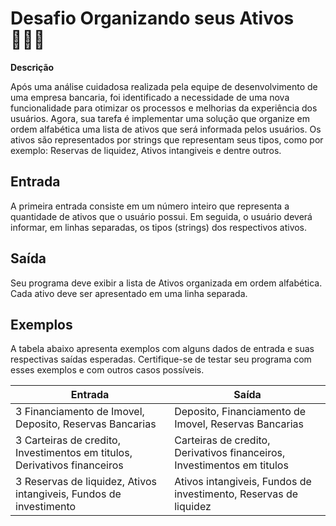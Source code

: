 # Desafio Organizando seus Ativos 🧑🏼‍💻

**Descrição**

Após uma análise cuidadosa realizada pela equipe de desenvolvimento de uma empresa bancaria, foi identificado a necessidade de uma nova funcionalidade para otimizar os processos e melhorias da experiência dos usuários. Agora, sua tarefa é implementar uma solução que organize em ordem alfabética uma lista de ativos que será informada pelos usuários. Os ativos são representados por strings que representam seus tipos, como por exemplo: Reservas de liquidez, Ativos intangiveis e dentre outros.

## Entrada
A primeira entrada consiste em um número inteiro que representa a  quantidade de ativos que o usuário possui. Em seguida, o usuário deverá  informar, em linhas separadas, os tipos (strings) dos respectivos ativos.

## Saída
Seu programa deve exibir a lista de Ativos organizada em ordem alfabética. Cada ativo deve ser apresentado em uma linha separada.

## Exemplos

A tabela abaixo apresenta exemplos com alguns dados de entrada e suas respectivas saídas esperadas. Certifique-se de testar seu programa com esses exemplos e com outros casos possíveis.

| Entrada               | Saída                                                |
| ----------------- | ---------------------------------------------------------------- |
| 3 Financiamento de Imovel, Deposito, Reservas Bancarias        |Deposito, Financiamento de Imovel, Reservas Bancarias |
| 3 Carteiras de credito, Investimentos em titulos, Derivativos financeiros      | Carteiras de credito, Derivativos financeiros, Investimentos em titulos |
| 3 Reservas de liquidez, Ativos intangiveis, Fundos de investimento | Ativos intangiveis,   Fundos de investimento, Reservas de liquidez |

